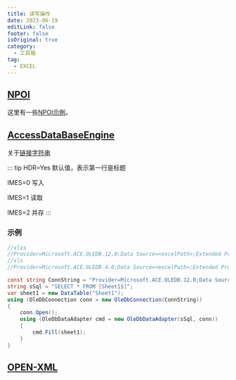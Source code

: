 ```yaml
---
title: 读写操作
date: 2023-06-19
editLink: false
footer: false
isOriginal: true
category:
  - 工具箱
tag:
  - EXCEL
---
```


## [NPOI](https://github.com/nissl-lab/npoi)

这里有一些[NPOI示例](https://github.com/nissl-lab/npoi-examples)。

## [AccessDataBaseEngine](https://www.microsoft.com/en-us/download/details.aspx?id=54920)

关于[链接字符串](https://docs.microsoft.com/zh-cn/dotnet/framework/data/adonet/connection-string-syntax?redirectedfrom=MSDN)

::: tip
HDR=Yes 默认值，表示第一行是标题

IMES=0 写入

IMES=1 读取

IMES=2 并存
:::

### 示例

```cs
//xlxs
//Provider=Microsoft.ACE.OLEDB.12.0;Data Source=<excelPath>;Extended Properties='Excel 12.0;HDR=YES;IMEX=1';
//xls
//Provider=Microsoft.ACE.OLEDB.4.0;Data Source=<excelPath>;Extended Properties='Excel 8.0;HDR=YES;IMEX=1'

const string ConnString = "Provider=Microsoft.ACE.OLEDB.12.0;Data Source=C:\\demo.xlsx;Extended Properties='Excel 12.0;HDR=YES;IMEX=1'";
string sSql = "SELECT * FROM [Sheet1$]";
var sheet1 = new DataTable("Sheet1");
using (OleDbConnection conn = new OleDbConnection(ConnString))
{
    conn.Open();
    using (OleDbDataAdapter cmd = new OleDbDataAdapter(sSql, conn))
    {
        cmd.Fill(sheet1);
    }
}
```

## [OPEN-XML](https://learn.microsoft.com/zh-cn/office/open-xml/open-xml-sdk)
